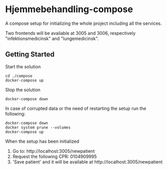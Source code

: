 # Hjemmebehandling-compose
A compose setup for initializing the whole project including all the services.

Two frontends will be available at 3005 and 3006, respectively "infektionsmedicinsk" and "lungemedicinsk".

## Getting Started

Start the solution
```
cd ./compose
docker-compose up
```

Stop the solution
```
docker-compose down
```

In case of corrupted data or the need of restarting the setup run the following:
```
docker-compose down
docker system prune --volumes
docker-compose up
```
When the setup has been initialized
1. Go to: http://localhost:3005/newpatient
2. Request the following CPR: 0104909995
3. 'Save patient' and it will be available at http://localhost:3005/newpatient


